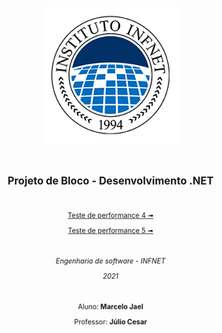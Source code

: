 <div align="center">

![logo da INFNET](https://github.com/MarceloJael/ProjetoBloco-TP5-Marcelo_Jael/blob/main/icone.png)

</div>
</br>

<div align="center">

## **Projeto de Bloco - Desenvolvimento .NET**

</div>
</br>

<div align="center">

[<p>Teste de performance 4 ➟</p>](https://github.com/MarceloJael/ProjetoBloco-TP5-Marcelo_Jael/blob/main/TP4.md)
[<p>Teste de performance 5 ➟</p>](https://github.com/MarceloJael/ProjetoBloco-TP5-Marcelo_Jael/blob/main/TP5.md)

</div>
</br>

<div align="center">

<p><i>Engenharia de software - INFNET</i></p>
<p><i>2021</i></p>

</div>
</br>

<div align="center">

<p>Aluno: <strong>Marcelo Jael</strong></p>
<p>Professor: <strong>Júlio Cesar</strong></p>

</div>
